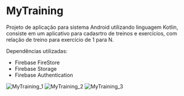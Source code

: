# MyTraining

Projeto de aplicação para sistema Android utilizando linguagem Kotlin, consiste em um aplicativo para cadasrtro de treinos e exercícios, com relação de treino para exercício de 1 para N.

Dependências utilizadas:

* Firebase FireStore
* Firebase Storage 
* Firebase Authentication
 


![MyTraining_1](https://user-images.githubusercontent.com/60019021/153919930-f986595f-9390-42f7-9e41-0c480ee95b7f.jpg)
![MyTraining_2](https://user-images.githubusercontent.com/60019021/153919933-42e679a8-d48d-40c6-86b3-7b9e285b0745.jpg)
![MyTraining_3](https://user-images.githubusercontent.com/60019021/153919940-d8ee79b6-844c-4898-aa97-9ea76e7e4ce2.jpg)
